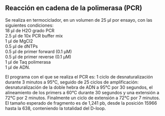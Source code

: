 ## Reacción en cadena de la polimerasa (PCR)   
  
Se realiza en termociclador, en un volumen de 25 µl por ensayo, con las siguientes condiciones:  
18 µl de H2O grado PCR   
2.5 µl de 10x PCR buffer mix   
1 µl de MgCl2   
0.5 µl de dNTPs   
0.5 µl de primer forward  (0.1 µM)   
0.5 µl de primer reverse (0.1 µM)  
1 µl de Taq polimerasa  
1 µl de ADN.  
  
El programa con el que se realiza el PCR es: 1 ciclo de desnaturalización durante 3 minutos a 95°C, seguido de 25 ciclos de amplificación: desnaturalización de la doble hebra de ADN a 95°C por 30 segundos, el alineamiento de los primers a 60°C durante 30 segundos y una extensión a 72°C por 2 minutos. Finalmente un ciclo de extensión a 72°C por 7 minutos. El tamaño esperado de fragmento es de 1,241 pb, desde la posición 15966 hasta la 638, conteniendo la totalidad del D-loop.   


